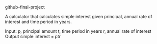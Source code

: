 github-final-project

A calculator that calculates simple interest given principal, annual rate of interest and time period in years.

Input: p, principal amount t, time period in years r, annual rate of interest Output simple interest = ptr

